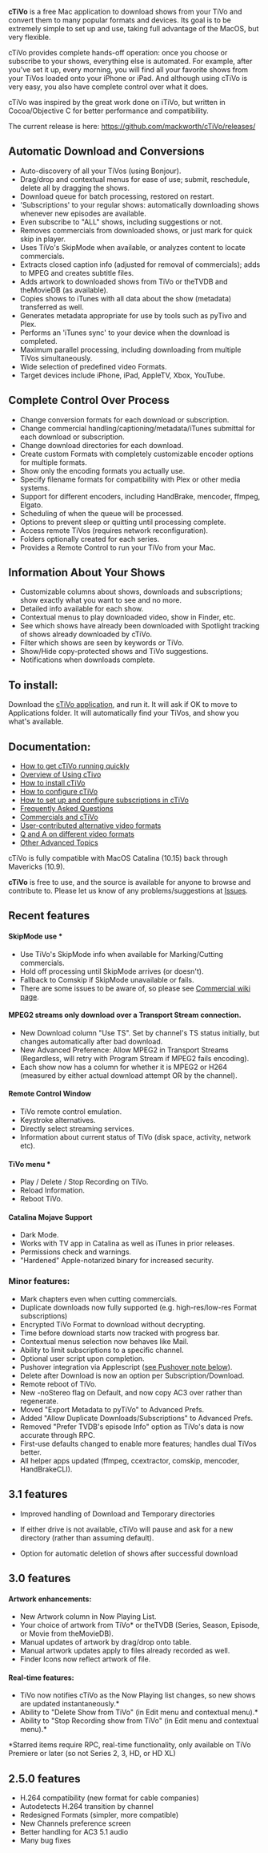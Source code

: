 **cTiVo** is a free Mac application to download shows from your TiVo and convert them to many popular formats and devices. Its goal is to be extremely simple to set up and use, taking full advantage of the MacOS, but very flexible. 

cTiVo provides complete hands-off operation: once you choose or subscribe to your shows, everything else is automated. For example, after you've set it up, every morning, you will find all your favorite shows from your TiVos loaded onto your iPhone or iPad. And although using cTiVo is very easy, you also have complete control over what it does.

cTiVo was inspired by the great work done on iTiVo, but written in Cocoa/Objective C for better performance and compatibility.

The current release is here:  https://github.com/mackworth/cTiVo/releases/

## Automatic Download and Conversions
* Auto-discovery of all your TiVos (using Bonjour).
* Drag/drop and contextual menus for ease of use; submit, reschedule, delete all by dragging the shows.
* Download queue for batch processing, restored on restart.
* 'Subscriptions' to your regular shows: automatically downloading shows whenever new episodes are available.
* Even subscribe to "ALL" shows, including suggestions or not.
* Removes commercials from downloaded shows, or just mark for quick skip in player.
* Uses TiVo's SkipMode when available, or analyzes content to locate commercials.
* Extracts closed caption info (adjusted for removal of commercials); adds to MPEG and creates subtitle files.
* Adds artwork to downloaded shows from TiVo or theTVDB and theMovieDB (as available).
* Copies shows to iTunes with all data about the show (metadata) transferred as well.
* Generates metadata appropriate for use by tools such as pyTivo and Plex.
* Performs an 'iTunes sync' to your device when the download is completed. 
* Maximum parallel processing, including downloading from multiple TiVos simultaneously.
* Wide selection of predefined video Formats.
* Target devices include iPhone, iPad, AppleTV, Xbox, YouTube.

## Complete Control Over Process
* Change conversion formats for each download or subscription.
* Change commercial handling/captioning/metadata/iTunes submittal for each download or subscription.
* Change download directories for each download.
* Create custom Formats with completely customizable encoder options for multiple formats.
* Show only the encoding formats you actually use.
* Specify filename formats for compatibility with Plex or other media systems.
* Support for different encoders, including HandBrake, mencoder, ffmpeg, Elgato.
* Scheduling of when the queue will be processed.
* Options to prevent sleep or quitting until processing complete.
* Access remote TiVos (requires network reconfiguration).
* Folders optionally created for each series.
* Provides a Remote Control to run your TiVo from your Mac.

## Information About Your Shows
* Customizable columns about shows, downloads and subscriptions; show exactly what you want to see and no more.
* Detailed info available for each show.
* Contextual menus to play downloaded video, show in Finder, etc.
* See which shows have already been downloaded with Spotlight tracking of shows already downloaded by cTiVo.
* Filter which shows are seen by keywords or TiVo.
* Show/Hide copy-protected shows and TiVo suggestions.
* Notifications when downloads complete.

## To install:

Download the [cTiVo application](https://github.com/mackworth/cTiVo/releases), and run it. It will ask if OK to move to Applications folder. It will automatically find your TiVos, and show you what's available.

## Documentation:

* [How to get cTiVo running quickly](../../wiki/Quick-Start)
* [Overview of Using cTivo](../../wiki/Overview)
* [How to install cTiVo](../../wiki/Installation)
* [How to configure cTiVo ](../../wiki/Configuration)
* [How to set up and configure subscriptions in cTiVo](../../wiki/Subscriptions)
* [Frequently Asked Questions](../../wiki/FAQ)
* [Commercials and cTiVo](../../wiki/Commercials)
* [User-contributed alternative video formats](../../wiki/Alternative-Formats)
* [Q and A on different video formats](../../wiki/Video-Formats)
* [Other Advanced Topics](../../wiki/Advanced-Topics)

cTiVo is fully compatible with MacOS Catalina (10.15) back through Mavericks (10.9).

**cTiVo** is free to use, and the source is available for anyone to browse and contribute to. Please let us know of any problems/suggestions at [Issues](https://github.com/mackworth/cTiVo/issues).


## Recent features

#### SkipMode use *
*    Use TiVo's SkipMode info when available for Marking/Cutting commercials.
*    Hold off processing until SkipMode arrives (or doesn't).
* Fallback to Comskip if SkipMode unavailable or fails.
* There are some issues to be aware of, so please see [Commercial wiki page](Commercials).

#### MPEG2 streams only download over a Transport Stream connection.
*  New Download column "Use TS". Set by channel's TS status initially, but changes automatically after bad download.
*  New Advanced Preference: Allow MPEG2 in Transport Streams (Regardless, will retry with Program Stream if MPEG2 fails encoding).
*  Each show now has a column for whether it is MPEG2 or H264 (measured by either actual download attempt OR by the channel).

#### Remote Control Window
*    TiVo remote control emulation.
*    Keystroke alternatives.
*    Directly select streaming services.
*    Information about current status of TiVo (disk space, activity, network etc).

#### TiVo menu *
*    Play / Delete / Stop Recording on TiVo.
*    Reload Information.
*    Reboot TiVo.

#### Catalina Mojave Support
*    Dark Mode.
*    Works with TV app in Catalina as well as iTunes in prior releases.
*    Permissions check and warnings.
*   "Hardened" Apple-notarized binary for increased security.

###  Minor features:
*    Mark chapters even when cutting commercials.
*    Duplicate downloads now fully supported (e.g. high-res/low-res Format subscriptions)
*    Encrypted TiVo Format to download without decrypting.
*    Time before download starts now tracked with progress bar.
*    Contextual menus selection now behaves like Mail.
*    Ability to limit subscriptions to a specific channel.
*    Optional user script upon completion.
*    Pushover integration via Applescript ([see Pushover note below](#Notes-On-Pushover)).
* Delete after Download is now an option per Subscription/Download.
* Remote reboot of TiVo.
* New  -noStereo flag on Default, and now copy AC3 over rather than regenerate.
* Moved "Export Metadata to pyTiVo"  to Advanced Prefs.
* Added "Allow Duplicate Downloads/Subscriptions" to Advanced Prefs.
* Removed "Prefer TVDB's episode Info" option as TiVo's data is now accurate through RPC.
* First-use defaults changed to enable more features; handles dual TiVos better.
* All helper apps updated (ffmpeg, ccextractor, comskip, mencoder, HandBrakeCLI).

## 3.1 features
* Improved handling of Download and Temporary directories
- If either drive is not available, cTiVo will pause and ask for a new directory (rather than assuming default).
* Option for automatic deletion of shows after successful download

## 3.0 features
#### Artwork enhancements:

* New Artwork column in Now Playing List.
* Your choice of artwork from TiVo* or theTVDB (Series, Season, Episode, or Movie from theMovieDB).
* Manual updates of artwork by drag/drop onto table.
* Manual artwork updates apply to files already recorded as well.
* Finder Icons now reflect artwork of file.

#### Real-time features:

* TiVo now notifies cTiVo as the Now Playing list changes, so new shows are updated instantaneously.*
* Ability to "Delete Show from TiVo" (in Edit menu and contextual menu).*
* Ability to "Stop Recording show from TiVo" (in Edit menu and contextual menu).*

\*Starred items require RPC, real-time functionality, only available on TiVo Premiere or later (so not Series 2, 3, HD, or HD XL)

## 2.5.0 features

* H.264 compatibility (new format for cable companies)
* Autodetects H.264 transition by channel
* Redesigned Formats (simpler, more compatible)
* New Channels preference screen
* Better handling for AC3 5.1 audio
* Many bug fixes

